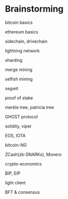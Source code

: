 # Brainstorming

bitcoin basics

ethereum basics

sidechain, drivechain

lightning network

sharding

merge mining

selfish mining

segwit

proof of stake

merkle tree, patricia tree

GHOST protocol

solidity, viper

EOS, IOTA

bitcoin-NG

ZCash\(zk-SNARKs\), Monero

crypto-economics

BIP, EIP

light client

BFT & consensus

